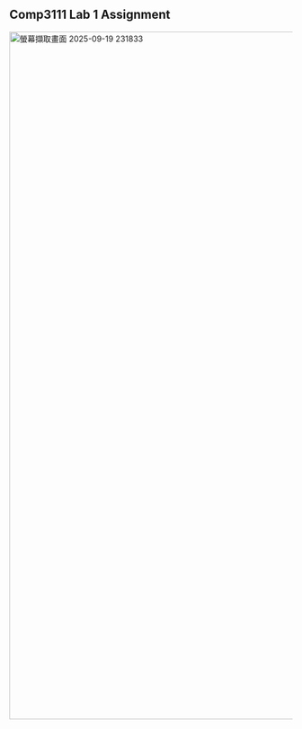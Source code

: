 ## Comp3111 Lab 1 Assignment

<img width="1871" height="1224" alt="螢幕擷取畫面 2025-09-19 231833" src="https://github.com/user-attachments/assets/0243567d-74de-4a99-8d43-51826502ced3" />
